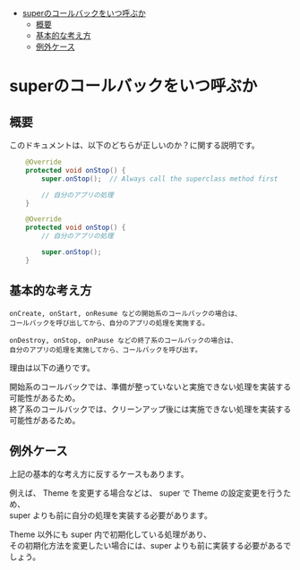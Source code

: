 - [superのコールバックをいつ呼ぶか](#superのコールバックをいつ呼ぶか)
  - [概要](#概要)
  - [基本的な考え方](#基本的な考え方)
  - [例外ケース](#例外ケース)


# superのコールバックをいつ呼ぶか

## 概要

このドキュメントは、以下のどちらが正しいのか？に関する説明です。

```java
    @Override
    protected void onStop() {
        super.onStop();  // Always call the superclass method first

        // 自分のアプリの処理
    }

    @Override
    protected void onStop() {
        // 自分のアプリの処理

        super.onStop();  
    }
```


## 基本的な考え方

```
onCreate, onStart, onResume などの開始系のコールバックの場合は、
コールバックを呼び出してから、自分のアプリの処理を実施する。

onDestroy, onStop, onPause などの終了系のコールバックの場合は、
自分のアプリの処理を実施してから、コールバックを呼び出す。
```

理由は以下の通りです。

開始系のコールバックでは、準備が整っていないと実施できない処理を実装する可能性があるため。  
終了系のコールバックでは、クリーンアップ後には実施できない処理を実装する可能性があるため。


## 例外ケース

上記の基本的な考え方に反するケースもあります。

例えば、 Theme を変更する場合などは、 super で Theme の設定変更を行うため、  
super よりも前に自分の処理を実装する必要があります。

Theme 以外にも super 内で初期化している処理があり、  
その初期化方法を変更したい場合には、super よりも前に実装する必要があるでしょう。


